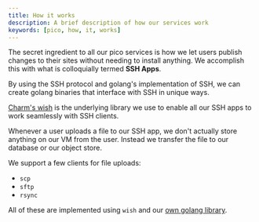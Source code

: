 ```yaml
---
title: How it works
description: A brief description of how our services work
keywords: [pico, how, it, works]
---
```


The secret ingredient to all our pico services is how we let users publish
changes to their sites without needing to install anything. We accomplish this
with what is colloquially termed **SSH Apps**.

By using the SSH protocol and golang's implementation of SSH, we can create
golang binaries that interface with SSH in unique ways.

[Charm's wish](https://github.com/charmbracelet/wish) is the underlying library
we use to enable all our SSH apps to work seamlessly with SSH clients.

Whenever a user uploads a file to our SSH app, we don't actually store anything
on our VM from the user. Instead we transfer the file to our database or our
object store.

We support a few clients for file uploads:

- `scp`
- `sftp`
- `rsync`

All of these are implemented using `wish` and our
[own golang library](https://github.com/picosh/send).
